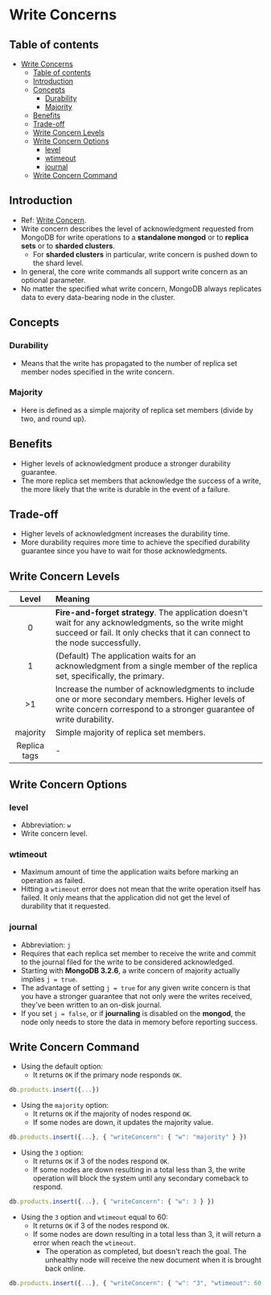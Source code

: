 # Write Concerns

## Table of contents

- [Write Concerns](#write-concerns)
  - [Table of contents](#table-of-contents)
  - [Introduction](#introduction)
  - [Concepts](#concepts)
    - [Durability](#durability)
    - [Majority](#majority)
  - [Benefits](#benefits)
  - [Trade-off](#trade-off)
  - [Write Concern Levels](#write-concern-levels)
  - [Write Concern Options](#write-concern-options)
    - [level](#level)
    - [wtimeout](#wtimeout)
    - [journal](#journal)
  - [Write Concern Command](#write-concern-command)

## Introduction

- Ref: [Write Concern](https://docs.mongodb.com/manual/reference/write-concern/).
- Write concern describes the level of acknowledgment requested from MongoDB for write operations to a **standalone mongod** or to **replica sets** or to **sharded clusters**.
  - For **sharded clusters** in particular, write concern is pushed down to the shard level.
- In general, the core write commands all support write concern as an optional parameter.
- No matter the specified what write concern, MongoDB always replicates data to every data-bearing node in the cluster.

## Concepts

### Durability

- Means that the write has propagated to the number of replica set member nodes specified in the write concern.

### Majority

- Here is defined as a simple majority of replica set members (divide by two, and round up).

## Benefits

- Higher levels of acknowledgment produce a stronger durability guarantee.
- The more replica set members that acknowledge the success of a write, the more likely that the write is durable in the event of a failure.

## Trade-off

- Higher levels of acknowledgment increases the durability time.
- More durability requires more time to achieve the specified durability guarantee since you have to wait for those acknowledgments.

## Write Concern Levels

|    Level     | Meaning                                                                                                                                                                              |
| :----------: | :----------------------------------------------------------------------------------------------------------------------------------------------------------------------------------- |
|      0       | **Fire-and-forget strategy**. The application doesn't wait for any acknowledgments, so the write might succeed or fail. It only checks that it can connect to the node successfully. |
|      1       | (Default) The application waits for an acknowledgment from a single member of the replica set, specifically, the primary.                                                            |
|      >1      | Increase the number of acknowledgments to include one or more secondary members. Higher levels of write concern correspond to a stronger guarantee of write durability.              |
|   majority   | Simple majority of replica set members.                                                                                                                                              |
| Replica tags | -                                                                                                                                                                                    |

## Write Concern Options

### level

- Abbreviation: `w`
- Write concern level.

### wtimeout

- Maximum amount of time the application waits before marking an operation as failed.
- Hitting a `wtimeout` error does not mean that the write operation itself has failed. It only means that the application did not get the level of durability that it requested.

### journal

- Abbreviation: `j`
- Requires that each replica set member to receive the write and commit to the journal filed for the write to be considered acknowledged.
- Starting with **MongoDB 3.2.6**, a write concern of majority actually implies `j = true`.
- The advantage of setting `j = true` for any given write concern is that you have a stronger guarantee that not only were the writes received, they've been written to an on-disk journal.
- If you set `j = false`, or if **journaling** is disabled on the **mongod**, the node only needs to store the data in memory before reporting success.

## Write Concern Command

- Using the default option:
  - It returns `OK` if the primary node responds `OK`.

```js
db.products.insert({...})
```

- Using the `majority` option:
  - It returns `OK` if the majority of nodes respond `OK`.
  - If some nodes are down, it updates the majority value. 

```js
db.products.insert({...}, { "writeConcern": { "w": "majority" } })
```

- Using the `3` option:
  - It returns `OK` if 3 of the nodes respond `OK`.
  - If some nodes are down resulting in a total less than 3, the write operation will block the system until any secondary comeback to respond.

```js
db.products.insert({...}, { "writeConcern": { "w": 3 } })
```

- Using the `3` option and `wtimeout` equal to 60:
  - It returns `OK` if 3 of the nodes respond `OK`.
  - If some nodes are down resulting in a total less than 3, it will return a error when reach the `wtimeout`.
    - The operation as completed, but doesn't reach the goal. The unhealthy node will receive the new document when it is brought back online.

```js
db.products.insert({...}, { "writeConcern": { "w": "3", "wtimeout": 60 } })
```
